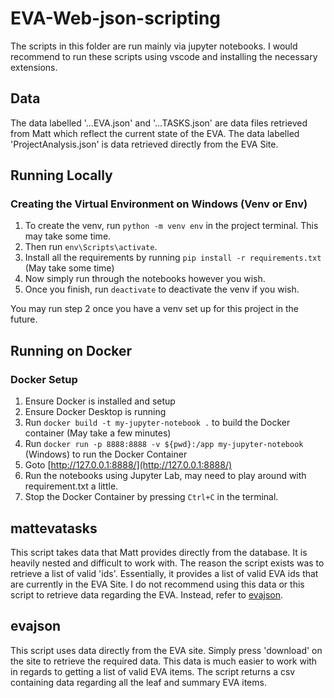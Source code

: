 # EVA-Web-json-scripting

The scripts in this folder are run mainly via jupyter notebooks. I would recommend to run these scripts using vscode and installing the necessary extensions.

## Data

The data labelled '...EVA.json' and '...TASKS.json' are data files retrieved from Matt which reflect the current state of the EVA.
The data labelled 'ProjectAnalysis.json' is data retrieved directly from the EVA Site.

## Running Locally

### Creating the Virtual Environment on Windows (Venv or Env)

1. To create the venv, run `python -m venv env` in the project terminal. This may take some time.
2. Then run `env\Scripts\activate`.
3. Install all the requirements by running `pip install -r requirements.txt` (May take some time)
4. Now simply run through the notebooks however you wish.
5. Once you finish, run `deactivate` to deactivate the venv if you wish.

You may run step 2 once you have a venv set up for this project in the future.

## Running on Docker

### Docker Setup

1. Ensure Docker is installed and setup
2. Ensure Docker Desktop is running
3. Run `docker build -t my-jupyter-notebook .` to build the Docker container (May take a few minutes)
4. Run `docker run -p 8888:8888 -v ${pwd}:/app my-jupyter-notebook` (Windows) to run the Docker Container
5. Goto [http://127.0.0.1:8888/](http://127.0.0.1:8888/)
6. Run the notebooks using Jupyter Lab, may need to play around with requirement.txt a little.
7. Stop the Docker Container by pressing `Ctrl+C` in the terminal.

## mattevatasks

This script takes data that Matt provides directly from the database. It is heavily nested and difficult to work with. The reason the script exists was to retrieve a list of valid 'ids'. Essentially, it provides a list of valid EVA ids that are currently in the EVA Site. I do not recommend using this data or this script to retrieve data regarding the EVA. Instead, refer to [evajson](#evajson).

## evajson

This script uses data directly from the EVA site. Simply press 'download' on the site to retrieve the required data. This data is much easier to work with in regards to getting a list of valid EVA items. The script returns a csv containing data regarding all the leaf and summary EVA items.